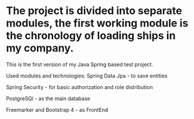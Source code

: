
# The project is divided into separate modules, the first working module is the chronology of loading ships in my company.



This is the first version of my Java Spring based test project.

Used modules and technologies:
Spring Data Jpa - to save entities

Spring Security - for basic authorization and role distribution

PostgreSQl - as the main database

Freemarker and Bootstrap 4 - as FrontEnd


